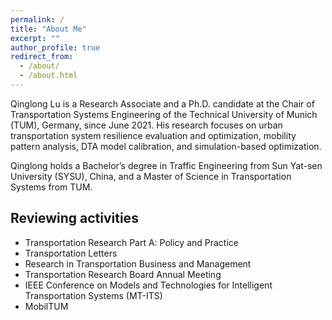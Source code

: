 ```yaml
---
permalink: /
title: "About Me"
excerpt: ""
author_profile: true
redirect_from: 
  - /about/
  - /about.html
---
```

<head>
  <style>
  a:link {
    color: black;
    background-color: transparent;
    text-decoration: none;
  }
  a:visited {
    color: black;
    background-color: transparent;
    text-decoration: none;
  }
  a:hover {
    color: #2E86C1;
    background-color: transparent;
    /* text-decoration: underline; */
  }
  </style>
</head>

<!-- ## Biography -->

Qinglong Lu is a Research Associate and a Ph.D. candidate at the Chair of Transportation Systems Engineering of the Technical University of Munich (TUM), Germany, since June 2021. His research focuses on urban transportation system resilience evaluation and optimization, mobility pattern analysis, DTA model calibration, and simulation-based optimization.

Qinglong holds a Bachelor’s degree in Traffic Engineering from Sun Yat-sen University (SYSU), China, and a Master of Science in Transportation Systems from TUM.

## Reviewing activities
- Transportation Research Part A: Policy and Practice
- Transportation Letters
- Research in Transportation Business and Management
- Transportation Research Board Annual Meeting
- IEEE Conference on Models and Technologies for Intelligent Transportation Systems (MT-ITS)
- MobilTUM